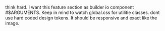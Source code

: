think hard. I want this feature section as builder io component #$ARGUMENTS. Keep in mind to watch global.css for utilitie classes. dont use hard coded design tokens. It should be responsive and exact like the image.
